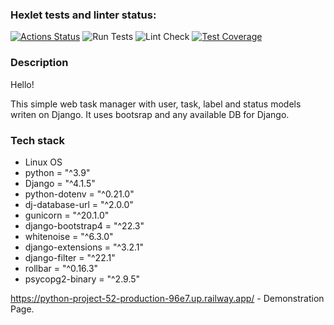 ### Hexlet tests and linter status:

[![Actions Status](https://github.com/BoCXoD-man/python-project-52/workflows/hexlet-check/badge.svg)](https://github.com/BoCXoD-man/python-project-52/actions)
![Run Tests](https://github.com/BoCXoD-man/python-project-52/actions/workflows/run_tests.yml/badge.svg)
![Lint Check](https://github.com/BoCXoD-man/python-project-52/actions/workflows/lint_check.yml/badge.svg)
[![Test Coverage](https://api.codeclimate.com/v1/badges/f87a0bbe68109b158ee4/test_coverage)](https://codeclimate.com/github/BoCXoD-man/python-project-52/test_coverage)


### Description

Hello!

This simple web task manager with user, task, label and status models writen on Django. It uses bootsrap and any available DB for Django.


### Tech stack

* Linux OS
* python = "^3.9"
* Django = "^4.1.5"
* python-dotenv = "^0.21.0"
* dj-database-url = "^2.0.0"
* gunicorn = "^20.1.0"
* django-bootstrap4 = "^22.3"
* whitenoise = "^6.3.0"
* django-extensions = "^3.2.1"
* django-filter = "^22.1"
* rollbar = "^0.16.3"
* psycopg2-binary = "^2.9.5"


https://python-project-52-production-96e7.up.railway.app/ - Demonstration Page.

